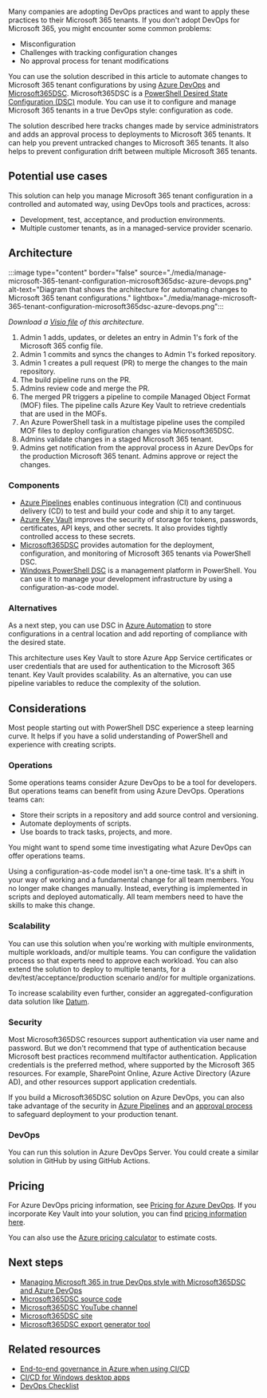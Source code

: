 
Many companies are adopting DevOps practices and want to apply these practices to their Microsoft 365 tenants. If you don't adopt DevOps for Microsoft 365, you might encounter some common problems:

- Misconfiguration
- Challenges with tracking configuration changes
- No approval process for tenant modifications 

You can use the solution described in this article to automate changes to Microsoft 365 tenant configurations by using [Azure DevOps](/azure/devops/user-guide/what-is-azure-devops) and [Microsoft365DSC](https://microsoft365dsc.com). Microsoft365DSC is a [PowerShell Desired State Configuration (DSC)](/powershell/scripting/dsc/overview/overview) module. You can use it to configure and manage Microsoft 365 tenants in a true DevOps style: configuration as code. 

The solution described here tracks changes made by service administrators and adds an approval process to deployments to Microsoft 365 tenants. It can help you prevent untracked changes to Microsoft 365 tenants. It also helps to prevent configuration drift between multiple Microsoft 365 tenants.

## Potential use cases

This solution can help you manage Microsoft 365 tenant configuration in a controlled and automated way, using DevOps tools and practices, across:

- Development, test, acceptance, and production environments.
- Multiple customer tenants, as in a managed-service provider scenario.

## Architecture

:::image type="content" border="false" source="./media/manage-microsoft-365-tenant-configuration-microsoft365dsc-azure-devops.png" alt-text="Diagram that shows the architecture for automating changes to Microsoft 365 tenant configurations." lightbox="./media/manage-microsoft-365-tenant-configuration-microsoft365dsc-azure-devops.png":::

*Download a [Visio file](https://arch-center.azureedge.net/M365DevOps.vsdx) of this architecture.*

1. Admin 1 adds, updates, or deletes an entry in Admin 1's fork of the Microsoft 365 config file.
2. Admin 1 commits and syncs the changes to Admin 1's forked repository.
3. Admin 1 creates a pull request (PR) to merge the changes to the main repository.
4. The build pipeline runs on the PR.
5. Admins review code and merge the PR.
6. The merged PR triggers a pipeline to compile Managed Object Format (MOF) files. The pipeline calls Azure Key Vault to retrieve credentials that are used in the MOFs.
7. An Azure PowerShell task in a multistage pipeline uses the compiled MOF files to deploy configuration changes via Microsoft365DSC.
8. Admins validate changes in a staged Microsoft 365 tenant.
9. Admins get notification from the approval process in Azure DevOps for the production Microsoft 365 tenant. Admins approve or reject the changes.

### Components

- [Azure Pipelines](https://azure.microsoft.com/services/devops/pipelines) enables continuous integration (CI) and continuous delivery (CD) to test and build your code and ship it to any target.
- [Azure Key Vault](https://azure.microsoft.com/services/key-vault) improves the security of storage for tokens, passwords, certificates, API keys, and other secrets. It also provides tightly controlled access to these secrets. 
- [Microsoft365DSC](https://microsoft365dsc.com) provides automation for the deployment, configuration, and monitoring of Microsoft 365 tenants via PowerShell DSC.
- [Windows PowerShell DSC](/powershell/scripting/dsc/overview/overview) is a management platform in PowerShell. You can use it to manage your development infrastructure by using a configuration-as-code model.

### Alternatives

As a next step, you can use DSC in [Azure Automation](/azure/automation/automation-dsc-overview) to store configurations in a central location and add reporting of compliance with the desired state.

This architecture uses Key Vault to store Azure App Service certificates or user credentials that are used for authentication to the Microsoft 365 tenant. Key Vault provides scalability. As an alternative, you can use pipeline variables to reduce the complexity of the solution.

## Considerations

Most people starting out with PowerShell DSC experience a steep learning curve. It helps if you have a solid understanding of PowerShell and experience with creating scripts.

### Operations

Some operations teams consider Azure DevOps to be a tool for developers. But operations teams can benefit from using Azure DevOps. Operations teams can:
- Store their scripts in a repository and add source control and versioning. 
- Automate deployments of scripts.
- Use boards to track tasks, projects, and more. 

You might want to spend some time investigating what Azure DevOps can offer operations teams.

Using a configuration-as-code model isn't a one-time task. It's a shift in your way of working and a fundamental change for all team members. You no longer make changes manually. Instead, everything is implemented in scripts and deployed automatically. All team members need to have the skills to make this change.

### Scalability

You can use this solution when you're working with multiple environments, multiple workloads, and/or multiple teams. You can configure the validation process so that experts need to approve each workload. You can also extend the solution to deploy to multiple tenants, for a dev/test/acceptance/production scenario and/or for multiple organizations.

To increase scalability even further, consider an aggregated-configuration data solution like [Datum](https://github.com/gaelcolas/datum/). 

### Security

Most Microsoft365DSC resources support authentication via user name and password. But we don't recommend that type of authentication because Microsoft best practices recommend multifactor authentication. Application credentials is the preferred method, where supported by the Microsoft 365 resources. For example, SharePoint Online, Azure Active Directory (Azure AD), and other resources support application credentials. 

If you build a Microsoft365DSC solution on Azure DevOps, you can also take advantage of the security in [Azure Pipelines](/azure/devops/pipelines/security/overview?view=azure-devops) and an [approval process](/azure/devops/pipelines/release/approvals/approvals?view=azure-devops) to safeguard deployment to your production tenant.

### DevOps

You can run this solution in Azure DevOps Server. You could create a similar solution in GitHub by using GitHub Actions.  

## Pricing

For Azure DevOps pricing information, see [Pricing for Azure DevOps](https://azure.microsoft.com/pricing/details/devops/azure-devops-services/). If you incorporate Key Vault into your solution, you can find [pricing information here](https://azure.microsoft.com/pricing/details/key-vault/).

You can also use the [Azure pricing calculator](https://azure.microsoft.com/pricing/calculator) to estimate costs. 

## Next steps

- [Managing Microsoft 365 in true DevOps style with Microsoft365DSC and Azure DevOps](https://office365dsc.azurewebsites.net/Pages/Resources/Whitepapers/Managing%20Microsoft%20365%20with%20Microsoft365Dsc%20and%20Azure%20DevOps.pdf)
- [Microsoft365DSC source code](https://github.com/microsoft/Microsoft365DSC)
- [Microsoft365DSC YouTube channel](https://www.youtube.com/channel/UCveScabVT6pxzqYgGRu17iw)
- [Microsoft365DSC site](https://microsoft365dsc.com)
- [Microsoft365DSC export generator tool](https://export.microsoft365dsc.com)

## Related resources
- [End-to-end governance in Azure when using CI/CD](../../example-scenario/governance/end-to-end-governance-in-azure.yml)
- [CI/CD for Windows desktop apps](/azure/architecture/solution-ideas/articles/azure-devops-ci-cd-for-desktop-apps)
- [DevOps Checklist](/azure/architecture/checklist/dev-ops)